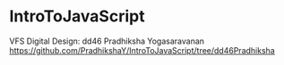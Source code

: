 # IntroToJavaScript
VFS Digital Design: dd46 Pradhiksha Yogasaravanan
https://github.com/PradhikshaY/IntroToJavaScript/tree/dd46Pradhiksha
